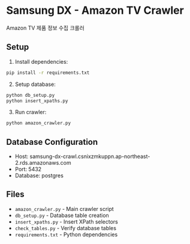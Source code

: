# Samsung DX - Amazon TV Crawler

Amazon TV 제품 정보 수집 크롤러

## Setup

1. Install dependencies:
```bash
pip install -r requirements.txt
```

2. Setup database:
```bash
python db_setup.py
python insert_xpaths.py
```

3. Run crawler:
```bash
python amazon_crawler.py
```

## Database Configuration

- Host: samsung-dx-crawl.csnixzmkuppn.ap-northeast-2.rds.amazonaws.com
- Port: 5432
- Database: postgres

## Files

- `amazon_crawler.py` - Main crawler script
- `db_setup.py` - Database table creation
- `insert_xpaths.py` - Insert XPath selectors
- `check_tables.py` - Verify database tables
- `requirements.txt` - Python dependencies
